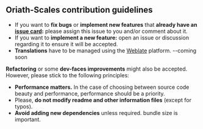 ## Oriath-Scales contribution guidelines

+ If you want to **fix bugs** or **implement new features** that **already have an [issue card](https://github.com/Lost-Saint/Oriath-Scales/issues):** please assign this issue to you and/or comment about it.
+ If you want to **implement a new feature:** open an issue or discussion regarding it to ensure it will be accepted.
+ **Translations** have to be managed using the [Weblate](https://hosted.weblate.org/engage/) platform. --coming soon

**Refactoring** or some **dev-faces improvements** might also be accepted. However, please stick to the following principles:

+ **Performance matters.** In the case of choosing between source code beauty and performance, performance should be a priority.
+ Please, **do not modify readme and other information files** (except for typos).
+ **Avoid adding new dependencies** unless required. bundle size is important.
